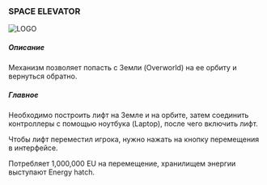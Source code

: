 ### SPACE ELEVATOR

![LOGO](https://cdn.discordapp.com/attachments/916393114166525974/939873326879371364/ELEVATOR.png)

##### Описание

Механизм позволяет попасть с Земли (Overworld) на ее орбиту и вернуться обратно.

##### Главное

Необходимо построить лифт на Земле и на орбите, затем соединить контроллеры с помощью ноутбука (Laptop), после чего включить лифт.

Чтобы лифт переместил игрока, нужно нажать на кнопку перемещения в интерфейсе.

Потребляет 1,000,000 EU на перемещение, хранилищем энергии выступают Energy hatch.